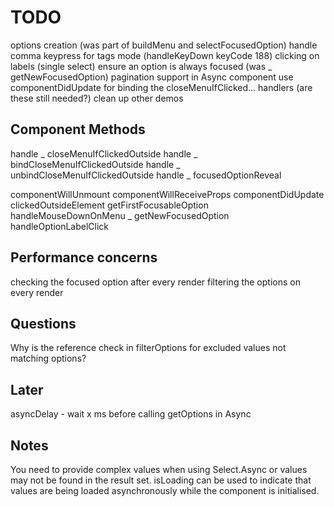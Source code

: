 # TODO

options creation (was part of buildMenu and selectFocusedOption)
handle comma keypress for tags mode (handleKeyDown keyCode 188)
clicking on labels (single select)
ensure an option is always focused (was _ getNewFocusedOption)
pagination support in Async component
use componentDidUpdate for binding the closeMenuIfClicked... handlers (are these still needed?)
clean up other demos

## Component Methods

handle _ closeMenuIfClickedOutside
handle _ bindCloseMenuIfClickedOutside
handle _ unbindCloseMenuIfClickedOutside
handle _ focusedOptionReveal

componentWillUnmount
componentWillReceiveProps
componentDidUpdate
clickedOutsideElement
getFirstFocusableOption
handleMouseDownOnMenu
_ getNewFocusedOption
handleOptionLabelClick

## Performance concerns

checking the focused option after every render
filtering the options on every render

## Questions

Why is the reference check in filterOptions for excluded values not matching options?

## Later

asyncDelay - wait x ms before calling getOptions in Async

## Notes

You need to provide complex values when using Select.Async or values may not be found in the result set. isLoading can be used to indicate that values are being loaded asynchronously while the component is initialised.
